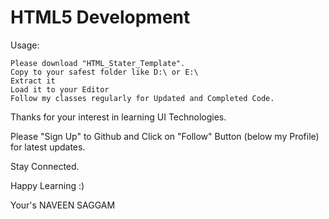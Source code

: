 # HTML5 Development

Usage:

    Please download "HTML_Stater_Template".
    Copy to your safest folder like D:\ or E:\
    Extract it
    Load it to your Editor
    Follow my classes regularly for Updated and Completed Code.

Thanks for your interest in learning UI Technologies.

Please "Sign Up" to Github and Click on "Follow" Button (below my Profile) for latest updates.

Stay Connected.

Happy Learning :)

Your's NAVEEN SAGGAM

